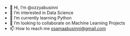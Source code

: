 - 👋 Hi, I’m @ozzyabusinni
- 👀 I’m interested in Data Science 
- 🌱 I’m currently learning Python
- 💞️ I’m looking to collaborate on Machine Learning Projects 
- 📫 How to reach me osamaabusinni@gmail.com

<!---
ozzyabusinni/ozzyabusinni is a ✨ special ✨ repository because its `README.md` (this file) appears on your GitHub profile.
You can click the Preview link to take a look at your changes.
--->
